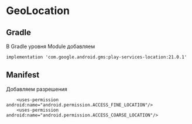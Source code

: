 # GeoLocation
## Gradle
В Gradle уровня Module добавляем
```
implementation 'com.google.android.gms:play-services-location:21.0.1'
```
## Manifest
Добавляем разрешения
```
    <uses-permission android:name="android.permission.ACCESS_FINE_LOCATION"/>
    <uses-permission android:name="android.permission.ACCESS_COARSE_LOCATION"/>
```
